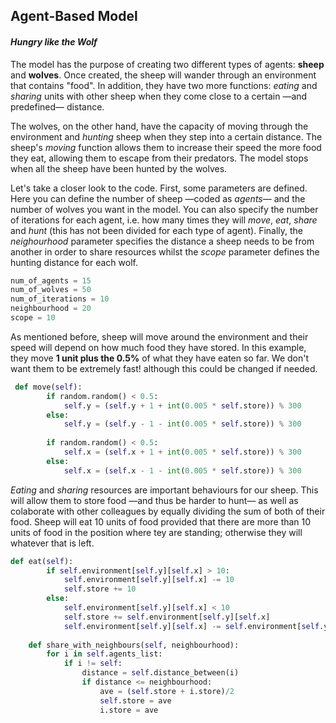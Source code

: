 ## Agent-Based Model
#### _Hungry like the Wolf_

The model has the purpose of creating two different types of agents: **sheep** and **wolves**. Once created, the sheep will wander through an environment that contains "food". In addition, they have two more functions: _eating_ and _sharing_ units with other sheep when they come close to a certain —and predefined— distance.

The wolves, on the other hand, have the capacity of moving through the environment and _hunting_ sheep when they step into a certain distance. The sheep's _moving_ function allows them to increase their speed the more food they eat, allowing them to escape from their predators. The model stops when all the sheep have been hunted by the wolves.

Let's take a closer look to the code. First, some parameters are defined. Here you can define the number of sheep —coded as _agents_— and the number of wolves you want in the model. You can also specify the number of iterations for each agent, i.e. how many times they will _move_, _eat_, _share_ and _hunt_ (this has not been divided for each type of agent). Finally, the _neighourhood_ parameter specifies the distance a sheep needs to be from another in order to share resources whilst the _scope_ parameter defines the hunting distance for each wolf.
```python
num_of_agents = 15
num_of_wolves = 50
num_of_iterations = 10
neighbourhood = 20
scope = 10
```
As mentioned before, sheep will move around the environment and their speed will depend on how much food they have stored. In this example, they move **1 unit plus the 0.5%** of what they have eaten so far. We don't want them to be extremely fast! although this could be changed if needed.
```python
 def move(self):
        if random.random() < 0.5:
            self.y = (self.y + 1 + int(0.005 * self.store)) % 300 
        else:
            self.y = (self.y - 1 - int(0.005 * self.store)) % 300
            
        if random.random() < 0.5:
            self.x = (self.x + 1 + int(0.005 * self.store)) % 300
        else:
            self.x = (self.x - 1 - int(0.005 * self.store)) % 300
```
_Eating_ and _sharing_ resources are important behaviours for our sheep. This will allow them to store food —and thus be harder to hunt— as well as colaborate with other colleagues by equally dividing the sum of both of their food. Sheep will eat 10 units of food provided that there are more than 10 units of food in the position where tey are standing; otherwise they will whatever that is left.
```python
def eat(self): 
        if self.environment[self.y][self.x] > 10:
            self.environment[self.y][self.x] -= 10
            self.store += 10
        else: 
            self.environment[self.y][self.x] < 10
            self.store += self.environment[self.y][self.x]
            self.environment[self.y][self.x] -= self.environment[self.y][self.x]
            
    def share_with_neighbours(self, neighbourhood):
        for i in self.agents_list:
            if i != self: 
                distance = self.distance_between(i) 
                if distance <= neighbourhood: 
                    ave = (self.store + i.store)/2 
                    self.store = ave
                    i.store = ave
```
 
